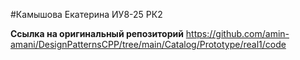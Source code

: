 #Камышова Екатерина ИУ8-25 РК2

**Ссылка на оригинальный репозиторий**
https://github.com/amin-amani/DesignPatternsCPP/tree/main/Catalog/Prototype/real1/code
